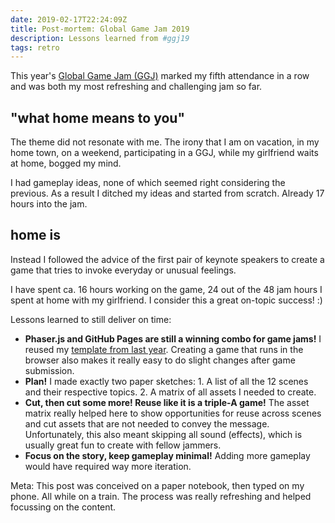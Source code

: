 ```yaml
---
date: 2019-02-17T22:24:09Z
title: Post-mortem: Global Game Jam 2019
description: Lessons learned from #ggj19
tags: retro
---
```


This year's [Global Game Jam (GGJ)](https://globalgamejam.org/2019/games/home-48) marked my fifth attendance in a row and was both my most refreshing and challenging jam so far.

## "what home means to you"

The theme did not resonate with me.
The irony that I am on vacation, in my home town, on a weekend, participating in a GGJ, while my girlfriend waits at home, bogged my mind.

I had gameplay ideas, none of which seemed right considering the previous.
As a result I ditched my ideas and started from scratch. Already 17 hours into the jam.

## home is

Instead I followed the advice of the first pair of keynote speakers to create a game that tries to invoke everyday or unusual feelings.

I have spent ca. 16 hours working on the game, 24 out of the 48 jam hours I spent at home with my girlfriend.
I consider this a great on-topic success! :)

Lessons learned to still deliver on time:

* **Phaser.js and GitHub Pages are still a winning combo for game jams!** I reused my [template from last year](https://github.com/ooz/handshake). Creating a game that runs in the browser also makes it really easy to do slight changes after game submission.
* **Plan!** I made exactly two paper sketches: 1. A list of all the 12 scenes and their respective topics. 2. A matrix of all assets I needed to create.
* **Cut, then cut some more! Reuse like it is a triple-A game!** The asset matrix really helped here to show opportunities for reuse across scenes and cut assets that are not needed to convey the message. Unfortunately, this also meant skipping all sound (effects), which is usually great fun to create with fellow jammers.
* **Focus on the story, keep gameplay minimal!** Adding more gameplay would have required way more iteration.

Meta: This post was conceived on a paper notebook, then typed on my phone. All while on a train. The process was really refreshing and helped focussing on the content.
